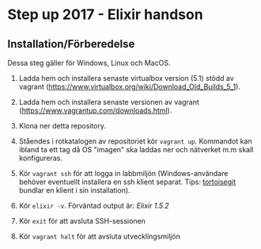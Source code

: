 # Step up 2017 - Elixir handson

## Installation/Förberedelse ##

Dessa steg gäller för Windows, Linux och MacOS.

1. Ladda hem och installera senaste virtualbox version (5.1) stödd av vagrant (<https://www.virtualbox.org/wiki/Download_Old_Builds_5_1>).

2. Ladda hem och installera senaste versionen av vagrant (<https://www.vagrantup.com/downloads.html>).

3. Klona ner detta repository.

4. Ståendes i rotkatalogen av repositoriet kör `vagrant up`. Kommandot kan ibland ta ett tag då OS "imagen" ska laddas ner och nätverket m.m skall konfigureras.

5. Kör `vagrant ssh` för att logga in labbmiljön (Windows-användare behöver eventuellt installera en ssh klient separat. Tips: [tortoisegit](https://tortoisegit.org/) bundlar en klient i sin installation).

6. Kör `elixir -v`. Förväntad output är: *Elixir 1.5.2*

7. Kör `exit` för att avsluta SSH-sessionen

8. Kör `vagrant halt` för att avsluta utvecklingsmiljön
